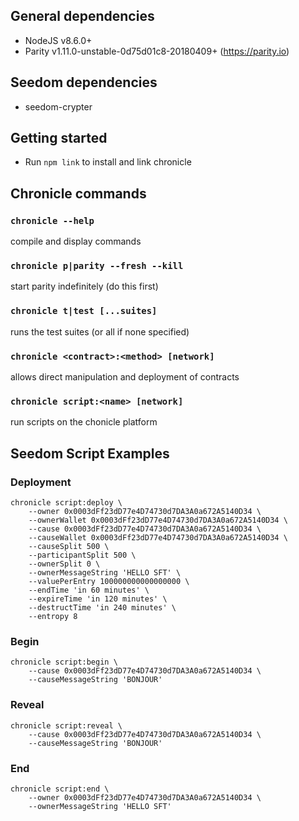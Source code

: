 ## General dependencies
- NodeJS v8.6.0+
- Parity v1.11.0-unstable-0d75d01c8-20180409+ (https://parity.io)

## Seedom dependencies
- seedom-crypter

## Getting started
- Run `npm link` to install and link chronicle

## Chronicle commands
### `chronicle --help`
compile and display commands
### `chronicle p|parity --fresh --kill`
start parity indefinitely (do this first)
### `chronicle t|test [...suites]`
runs the test suites (or all if none specified)
### `chronicle <contract>:<method> [network]`
allows direct manipulation and deployment of contracts
### `chronicle script:<name> [network]`
run scripts on the chonicle platform

## Seedom Script Examples
### Deployment
```
chronicle script:deploy \
    --owner 0x0003dFf23dD77e4D74730d7DA3A0a672A5140D34 \
    --ownerWallet 0x0003dFf23dD77e4D74730d7DA3A0a672A5140D34 \
    --cause 0x0003dFf23dD77e4D74730d7DA3A0a672A5140D34 \
    --causeWallet 0x0003dFf23dD77e4D74730d7DA3A0a672A5140D34 \
    --causeSplit 500 \
    --participantSplit 500 \
    --ownerSplit 0 \
    --ownerMessageString 'HELLO SFT' \
    --valuePerEntry 100000000000000000 \
    --endTime 'in 60 minutes' \
    --expireTime 'in 120 minutes' \
    --destructTime 'in 240 minutes' \
    --entropy 8
```
### Begin
```
chronicle script:begin \
    --cause 0x0003dFf23dD77e4D74730d7DA3A0a672A5140D34 \
    --causeMessageString 'BONJOUR'
```
### Reveal
```
chronicle script:reveal \
    --cause 0x0003dFf23dD77e4D74730d7DA3A0a672A5140D34 \
    --causeMessageString 'BONJOUR'
```
### End
```
chronicle script:end \
    --owner 0x0003dFf23dD77e4D74730d7DA3A0a672A5140D34 \
    --ownerMessageString 'HELLO SFT'
```
